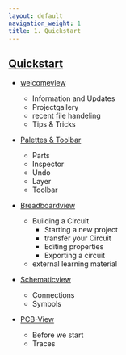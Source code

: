 ```yaml
---
layout: default
navigation_weight: 1
title: 1. Quickstart
---
```

## [Quickstart](00_quickstart.html)
* [welcomeview](01_welcomeview.html)
  - Information and Updates
  - Projectgallery
  - recent file handeling
  - Tips & Tricks

* [Palettes & Toolbar](02_palettes.html)
  - Parts
  - Inspector
  - Undo
  - Layer
  - Toolbar

* [Breadboardview](03_breadboardview.html)
  + Building a Circuit
    - Starting a new project
    - transfer your Circuit
    - Editing properties
    - Exporting a circuit
  + external learning material

* [Schematicview](04_schematicview.html)
  - Connections
  - Symbols

* [PCB-View](05_pcbview.html)
  - Before we start
  - Traces
